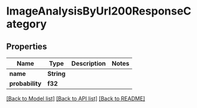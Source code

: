 # ImageAnalysisByUrl200ResponseCategory

## Properties

Name | Type | Description | Notes
------------ | ------------- | ------------- | -------------
**name** | **String** |  | 
**probability** | **f32** |  | 

[[Back to Model list]](../README.md#documentation-for-models) [[Back to API list]](../README.md#documentation-for-api-endpoints) [[Back to README]](../README.md)


